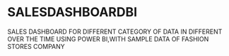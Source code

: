 # SALESDASHBOARDBI
SALES DASHBOARD FOR DIFFERENT CATEGORY OF DATA IN DIFFERENT OVER THE TIME USING POWER BI,WITH SAMPLE DATA OF FASHION STORES COMPANY 

